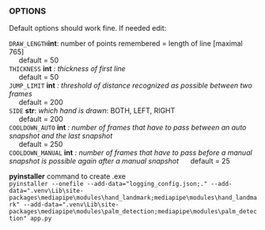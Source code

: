 ### OPTIONS
Default options should work fine. If needed edit: 


`DRAW_LENGTH`__int__: number of points remembered = length of line [maximal 765] \
&nbsp;&nbsp;&nbsp;&nbsp; default = 50 \
`THICKNESS` __int__ *: thickness of first line* \
&nbsp;&nbsp;&nbsp;&nbsp; default = 50 \
`JUMP_LIMIT` __int__ *: threshold of distance recognized as possible between two frames* \
&nbsp;&nbsp;&nbsp;&nbsp; default = 200 \
`SIDE` __str__: *which hand is drawn*: BOTH, LEFT, RIGHT \
&nbsp;&nbsp;&nbsp;&nbsp; default = 200 \
`COOLDOWN_AUTO` __int__ *: number of frames that have to pass between an auto snapshot and the last snapshot* \
&nbsp;&nbsp;&nbsp;&nbsp; default = 250 \
`COOLDOWN_MANUAL` __int__ *: number of frames that have to pass before a manual snapshot is possible again after a manual snapshot* 
&nbsp;&nbsp;&nbsp;&nbsp; default = 25 

__pyinstaller__ command to create .exe \
`pyinstaller --onefile --add-data="logging_config.json;." --add-data=".venv\Lib\site-packages\mediapipe\modules\hand_landmark;mediapipe\modules\hand_landmark" --add-data=".venv\Lib\site-packages\mediapipe\modules\palm_detection;mediapipe\modules\palm_detection" app.py
`

